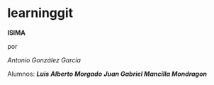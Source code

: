 # learninggit
**ISIMA**

por

_Antonio González García_

Alumnos:
**_Luis Alberto Morgado_**
**_Juan Gabriel Mancilla Mondragon_**

